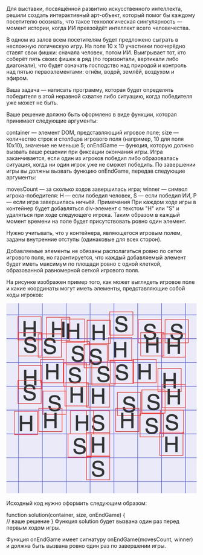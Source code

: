 Для выставки, посвящённой развитию искусственного интеллекта, решили создать интерактивный арт-объект, который помог бы каждому посетителю осознать, что такое технологическая сингулярность — момент истории, когда ИИ превзойдёт интеллект всего человечества.

В одном из залов всем посетителям будет предложено сыграть в несложную логическую игру. На поле 10 x 10 участники поочерёдно ставят свои фишки: сначала человек, потом ИИ. Выигрывает тот, кто соберёт пять своих фишек в ряд (по горизонтали, вертикали либо диагонали), что будет означать господство над природой и контроль над пятью первоэлементами: огнём, водой, землёй, воздухом и эфиром.

Ваша задача — написать программу, которая будет определять победителя в этой неравной схватке либо ситуацию, когда победителя уже может не быть.

Ваше решение должно быть оформлено в виде функции, которая принимает следующие аргументы:

container — элемент DOM, представляющий игровое поле;
size — количество строк и столбцов игрового поля (например, 10 для поля 10x10), значение не меньше 5;
onEndGame — функция, которую должно вызвать ваше решении при фиксации окончания игры.
Игра заканчивается, если один из игроков победил либо образовалась ситуация, когда ни один игрок уже не сможет победить. По завершении игры вы должны вызвать функцию onEndGame, передав следующие аргументы:

movesCount — за сколько ходов завершилась игра;
winner — символ игрока-победителя: H — если победил человек,
S — если победил ИИ, P — если игра завершилась ничьёй.
Примечания
При каждом ходе игры в контейнер будет добавляться div-элемент с текстом "H" или "S" и удаляться при ходе следующего игрока. Таким образом в каждый момент времени на поле будет присутствовать ровно один элемент.

Нужно учитывать, что у контейнера, являющегося игровым полем, заданы внутренние отступы (одинаковые для всех сторон).

Добавляемые элементы не обязаны располагаться ровно по сетке игрового поля, но гарантируется, что каждый добавляемый элемент будет иметь максимум по площади ровно с одной клеткой, образованной равномерной сеткой игрового поля.

На рисунке изображен пример того, как может выглядеть игровое поле и какие координаты могут иметь элементы, представляющие собой ходы игроков:

<img src="markdown-image.png" alt="">

Исходный код нужно оформить следующим образом:

function solution(container, size, onEndGame) {  
    // ваше решение
}
Функция solution будет вызвана один раз перед первым ходом игры.

Функция onEndGame имеет сигнатуру onEndGame(movesCount, winner) и должна быть вызвана ровно один раз по завершении игры.